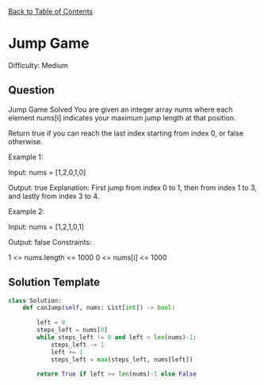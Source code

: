 [Back to Table of Contents](../../README.md)

# Jump Game
Difficulty: Medium

## Question
Jump Game
Solved 
You are given an integer array nums where each element nums[i] indicates your maximum jump length at that position.

Return true if you can reach the last index starting from index 0, or false otherwise.

Example 1:

Input: nums = [1,2,0,1,0]

Output: true
Explanation: First jump from index 0 to 1, then from index 1 to 3, and lastly from index 3 to 4.

Example 2:

Input: nums = [1,2,1,0,1]

Output: false
Constraints:

1 <= nums.length <= 1000
0 <= nums[i] <= 1000

## Solution Template
```python
class Solution:
    def canJump(self, nums: List[int]) -> bool:
        
        left = 0
        steps_left = nums[0]
        while steps_left != 0 and left < len(nums)-1:
            steps_left -= 1
            left += 1
            steps_left = max(steps_left, nums[left])
        
        return True if left >= len(nums)-1 else False
```

